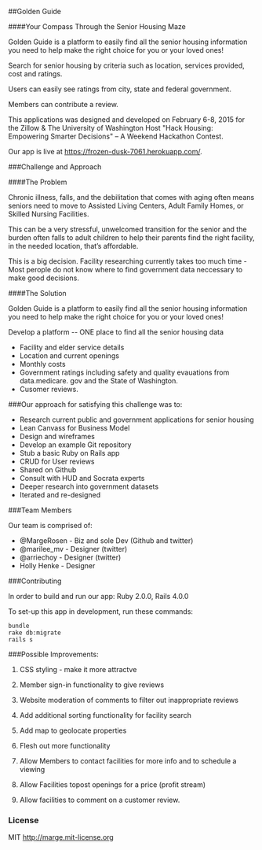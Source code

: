 
##Golden Guide

####Your Compass Through the Senior Housing Maze

Golden Guide is a platform to easily find all the senior housing information you
need to help make the right choice for you or your loved ones!

Search for senior housing by criteria such as location, services provided,
cost and ratings.

Users can easily see ratings from city, state and federal government.

Members can contribute a review.

This applications was designed and developed on February 6-8, 2015 for the
Zillow & The University of Washington Host "Hack Housing: Empowering Smarter
Decisions" – A Weekend Hackathon Contest.

Our app is live at https://frozen-dusk-7061.herokuapp.com/.


###Challenge and Approach

####The Problem

Chronic illness, falls, and the debilitation that comes with aging often
means seniors need to move to Assisted Living Centers, Adult Family Homes, or
Skilled Nursing Facilities.

This can be a very stressful, unwelcomed transition for the senior and the
burden often falls to adult children to help their parents find the right
facility, in the needed location, that’s affordable.

This is a big decision.  Facility researching currently takes too much time -
Most perople do not know where to find government data neccessary to make good
decisions.


####The Solution

Golden Guide is a platform to easily find all the senior housing information
you need to help make the right choice for you or your loved ones!

Develop a platform -- ONE place to find all the senior housing data
* Facility and elder service details
* Location and current openings
* Monthly costs
* Government ratings including safety and quality evauations from data.medicare.
gov and the State of Washington.
* Cusomer reviews.


###Our approach for satisfying this challenge was to:

* Research current public and government applications for senior housing
* Lean Canvass for Business Model
* Design and wireframes
* Develop an example Git repository
* Stub a basic Ruby on Rails app
* CRUD for User reviews
* Shared on Github
* Consult with HUD and Socrata experts
* Deeper research into government datasets
* Iterated and re-designed


###Team Members

Our team is comprised of:

* @MargeRosen - Biz and sole Dev (Github and twitter)
* @marilee_mv - Designer (twitter)
* @arriechoy -  Designer (twitter)
* Holly Henke - Designer

###Contributing

In order to build and run our app:  Ruby 2.0.0, Rails 4.0.0

To set-up this app in development, run these commands:

```
bundle
rake db:migrate
rails s
```

###Possible Improvements:

1)  CSS styling - make it more attractve

2)  Member sign-in functionality to give reviews

3)  Website moderation of comments to filter out inappropriate reviews

4)  Add additional sorting functionality for facility search

5)  Add map to geolocate properties

6)  Flesh out more functionality

7)  Allow Members to contact facilities for more info and to schedule a viewing

8)  Allow Facilities topost openings for a price (profit stream)

9)  Allow facilities to comment on a customer review.


### License

MIT http://marge.mit-license.org
